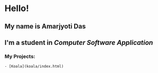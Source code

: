 # Hello!

## My name is **Amarjyoti Das**

## I'm a student in _Computer Software Application_

### My Projects:

    - [Koala](koala/index.html)

